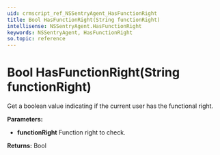 ```yaml
---
uid: crmscript_ref_NSSentryAgent_HasFunctionRight
title: Bool HasFunctionRight(String functionRight)
intellisense: NSSentryAgent.HasFunctionRight
keywords: NSSentryAgent, HasFunctionRight
so.topic: reference
---
```


# Bool HasFunctionRight(String functionRight)

Get a boolean value indicating if the current user has the functional right.

**Parameters:**
 - **functionRight** Function right to check.

**Returns:** Bool
